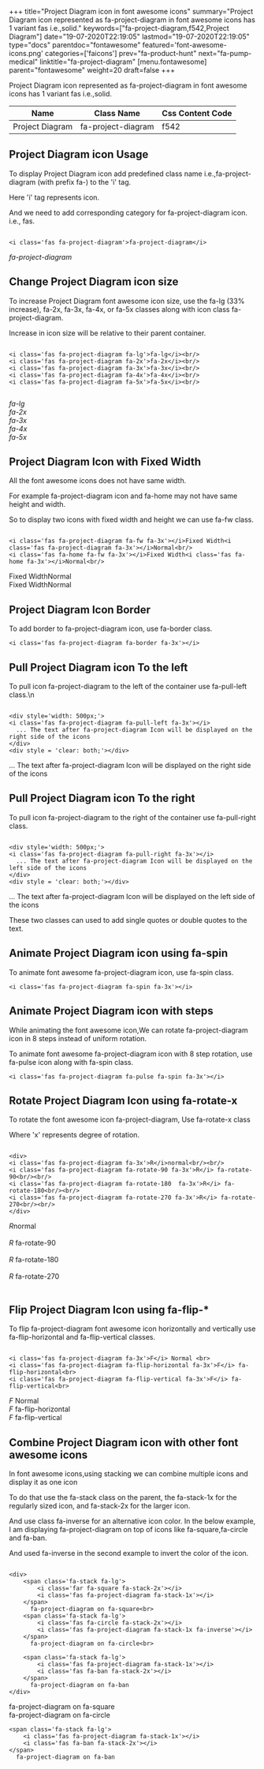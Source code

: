 +++
title="Project Diagram icon in font awesome icons"
summary="Project Diagram icon represented as fa-project-diagram in font awesome icons has 1 variant fas i.e.,solid."
keywords=["fa-project-diagram,f542,Project Diagram"]
date="19-07-2020T22:19:05"
lastmod="19-07-2020T22:19:05"
type="docs"
parentdoc="fontawesome"
featured='font-awesome-icons.png'
categories=['faicons']
prev="fa-product-hunt"
next="fa-pump-medical"
linktitle="fa-project-diagram"
[menu.fontawesome]
parent="fontawesome"
weight=20
draft=false
+++


Project Diagram icon represented as fa-project-diagram in font awesome icons has 1 variant fas i.e.,solid.

<div class='table-responsive'><table class='table'><thead><tr><th>Name</th><th>Class Name</th><th>Css Content Code</th></tr></thead><tbody><tr><td>Project Diagram</td><td>fa-project-diagram</td><td>f542</td></tr></tbody></table></div>



## Project Diagram icon Usage

To display Project Diagram icon add predefined class name i.e.,fa-project-diagram (with prefix fa-) to the 'i' tag.

Here 'i' tag represents icon.

And we need to add corresponding category for fa-project-diagram icon. i.e., fas.


```

<i class='fas fa-project-diagram'>fa-project-diagram</i>
```

<i class='fas fa-project-diagram'>fa-project-diagram</i>




## Change Project Diagram icon size
To increase Project Diagram font awesome icon size, use the fa-lg (33% increase), fa-2x, fa-3x, fa-4x, or fa-5x classes along with icon class fa-project-diagram.

Increase in icon size will be relative to their parent container. 

```

<i class='fas fa-project-diagram fa-lg'>fa-lg</i><br/>
<i class='fas fa-project-diagram fa-2x'>fa-2x</i><br/>
<i class='fas fa-project-diagram fa-3x'>fa-3x</i><br/>
<i class='fas fa-project-diagram fa-4x'>fa-4x</i><br/>
<i class='fas fa-project-diagram fa-5x'>fa-5x</i><br/>
            
```

<i class='fas fa-project-diagram fa-lg'>fa-lg</i><br/>
<i class='fas fa-project-diagram fa-2x'>fa-2x</i><br/>
<i class='fas fa-project-diagram fa-3x'>fa-3x</i><br/>
<i class='fas fa-project-diagram fa-4x'>fa-4x</i><br/>
<i class='fas fa-project-diagram fa-5x'>fa-5x</i><br/>
            



## Project Diagram Icon with Fixed Width 

All the font awesome icons does not have same width.

For example fa-project-diagram icon and fa-home may not have same height and width.

So to display two icons with fixed width and height we can use fa-fw class.


```

<i class='fas fa-project-diagram fa-fw fa-3x'></i>Fixed Width<i class='fas fa-project-diagram fa-3x'></i>Normal<br/>
<i class='fas fa-home fa-fw fa-3x'></i>Fixed Width<i class='fas fa-home fa-3x'></i>Normal<br/>
```

<i class='fas fa-project-diagram fa-fw fa-3x'></i>Fixed Width<i class='fas fa-project-diagram fa-3x'></i>Normal<br/>
<i class='fas fa-home fa-fw fa-3x'></i>Fixed Width<i class='fas fa-home fa-3x'></i>Normal<br/>



## Project Diagram Icon Border 

To add border to fa-project-diagram icon, use fa-border class.


```
<i class='fas fa-project-diagram fa-border fa-3x'></i>

```
<i class='fas fa-project-diagram fa-border fa-3x'></i>





## Pull Project Diagram icon To the left

To pull icon fa-project-diagram to the left of the container use fa-pull-left class.\n

```

<div style='width: 500px;'>
<i class='fas fa-project-diagram fa-pull-left fa-3x'></i>
  ... The text after fa-project-diagram Icon will be displayed on the right side of the icons
</div>
<div style = 'clear: both;'></div>
```

<div style='width: 500px;'>
<i class='fas fa-project-diagram fa-pull-left fa-3x'></i>
  ... The text after fa-project-diagram Icon will be displayed on the right side of the icons
</div>
<div style = 'clear: both;'></div>




## Pull Project Diagram icon To the right
To pull icon fa-project-diagram to the right of the container use fa-pull-right class.

```

<div style='width: 500px;'>
<i class='fas fa-project-diagram fa-pull-right fa-3x'></i>
  ... The text after fa-project-diagram Icon will be displayed on the left side of the icons
</div>
<div style = 'clear: both;'></div>
```

<div style='width: 500px;'>
<i class='fas fa-project-diagram fa-pull-right fa-3x'></i>
  ... The text after fa-project-diagram Icon will be displayed on the left side of the icons
</div>
<div style = 'clear: both;'></div>

These two classes can used to add single quotes or double quotes to the text.


## Animate Project Diagram icon using fa-spin
To animate font awesome fa-project-diagram icon, use fa-spin class.

```
<i class='fas fa-project-diagram fa-spin fa-3x'></i>
```
<i class='fas fa-project-diagram fa-spin fa-3x'></i>




## Animate Project Diagram icon with steps
While animating the font awesome icon,We can rotate fa-project-diagram icon in 8 steps instead of uniform rotation.

To animate font awesome fa-project-diagram icon with 8 step rotation, use fa-pulse icon along with fa-spin class.


```
<i class='fas fa-project-diagram fa-pulse fa-spin fa-3x'></i>

```
<i class='fas fa-project-diagram fa-pulse fa-spin fa-3x'></i>





## Rotate Project Diagram Icon using fa-rotate-x
To rotate the font awesome icon fa-project-diagram, Use fa-rotate-x class

Where 'x' represents degree of rotation.


```

<div>
<i class='fas fa-project-diagram fa-3x'>R</i>normal<br/><br/>
<i class='fas fa-project-diagram fa-rotate-90 fa-3x'>R</i> fa-rotate-90<br/><br/> 
<i class='fas fa-project-diagram fa-rotate-180  fa-3x'>R</i> fa-rotate-180<br/><br/> 
<i class='fas fa-project-diagram fa-rotate-270 fa-3x'>R</i> fa-rotate-270<br/><br/>
</div>
```

<div>
<i class='fas fa-project-diagram fa-3x'>R</i>normal<br/><br/>
<i class='fas fa-project-diagram fa-rotate-90 fa-3x'>R</i> fa-rotate-90<br/><br/> 
<i class='fas fa-project-diagram fa-rotate-180  fa-3x'>R</i> fa-rotate-180<br/><br/> 
<i class='fas fa-project-diagram fa-rotate-270 fa-3x'>R</i> fa-rotate-270<br/><br/>
</div>




## Flip Project Diagram Icon using fa-flip-*
To flip fa-project-diagram font awesome icon horizontally and vertically use fa-flip-horizontal and fa-flip-vertical classes. 

```

<i class='fas fa-project-diagram fa-3x'>F</i> Normal <br>
<i class='fas fa-project-diagram fa-flip-horizontal fa-3x'>F</i> fa-flip-horizontal<br>
<i class='fas fa-project-diagram fa-flip-vertical fa-3x'>F</i> fa-flip-vertical<br>
```

<i class='fas fa-project-diagram fa-3x'>F</i> Normal <br>
<i class='fas fa-project-diagram fa-flip-horizontal fa-3x'>F</i> fa-flip-horizontal<br>
<i class='fas fa-project-diagram fa-flip-vertical fa-3x'>F</i> fa-flip-vertical<br>




## Combine Project Diagram icon with other font awesome icons
In font awesome icons,using stacking we can combine multiple icons and display it as one icon 

To do that use the fa-stack class on the parent, the fa-stack-1x for the regularly sized icon, and fa-stack-2x for the larger icon.

And use class fa-inverse for an alternative icon color. 
In the below example, I am displaying fa-project-diagram on top of icons like fa-square,fa-circle and fa-ban.

And used fa-inverse in the second example to invert the color of the icon.

```

<div>
    <span class='fa-stack fa-lg'>
        <i class='far fa-square fa-stack-2x'></i>
        <i class='fas fa-project-diagram fa-stack-1x'></i>
    </span>
      fa-project-diagram on fa-square<br>
    <span class='fa-stack fa-lg'>
        <i class='fas fa-circle fa-stack-2x'></i>
        <i class='fas fa-project-diagram fa-stack-1x fa-inverse'></i>
    </span>
      fa-project-diagram on fa-circle<br>

    <span class='fa-stack fa-lg'>
        <i class='fas fa-project-diagram fa-stack-1x'></i>
        <i class='fas fa-ban fa-stack-2x'></i>
    </span>
      fa-project-diagram on fa-ban
</div>
```

<div>
    <span class='fa-stack fa-lg'>
        <i class='far fa-square fa-stack-2x'></i>
        <i class='fas fa-project-diagram fa-stack-1x'></i>
    </span>
      fa-project-diagram on fa-square<br>
    <span class='fa-stack fa-lg'>
        <i class='fas fa-circle fa-stack-2x'></i>
        <i class='fas fa-project-diagram fa-stack-1x fa-inverse'></i>
    </span>
      fa-project-diagram on fa-circle<br>

    <span class='fa-stack fa-lg'>
        <i class='fas fa-project-diagram fa-stack-1x'></i>
        <i class='fas fa-ban fa-stack-2x'></i>
    </span>
      fa-project-diagram on fa-ban
</div>






